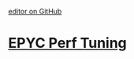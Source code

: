 [editor on GitHub](https://github.com/fsword73/jianyang.github.io/edit/master/EPYC.md)

# [EPYC Perf Tuning](https://www.suse.com/documentation/suse-best-practices/pdfdoc/optimizing-linux-for-amd-epyc-with-sle-12-sp3/optimizing-linux-for-amd-epyc-with-sle-12-sp3.pdf)

